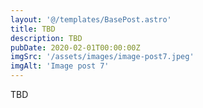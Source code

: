 ```yaml
---
layout: '@/templates/BasePost.astro'
title: TBD
description: TBD
pubDate: 2020-02-01T00:00:00Z
imgSrc: '/assets/images/image-post7.jpeg'
imgAlt: 'Image post 7'
---
```


TBD
